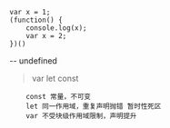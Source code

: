 ```
var x = 1;
(function() {
    console.log(x);
    var x = 2;
})()

```
-- undefined
> var let const
```
    const 常量，不可变
    let 同一作用域，重复声明抛错 暂时性死区
    var 不受块级作用域限制，声明提升
```
